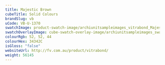 ```yaml
---
title: Majestic Brown
cubeTitle: Solid Colours
brandSlug: vb
uCode: VB-U-1370
swatchImage: product-swatch-image/archiunitsampleimages_vitrabond_Majestic_Brown.jpg
swatchOverlayImage: cube-swatch-overlay-image/archiunitsampleimages_swatch-overlay_vitrabond.png
colourRgb: 52, 52, 44
colourHex: 34342C
isGloss: "false"
websiteUrl: http://fv.com.au/product/vitrabond/
weight: 56145
---
```

